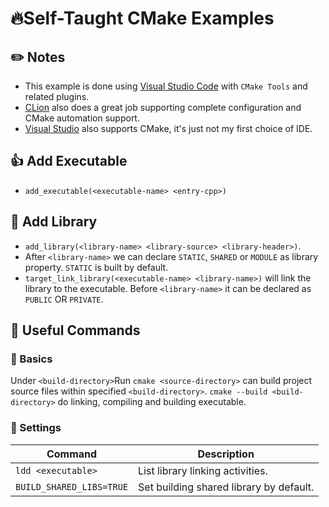 # :fire:Self-Taught CMake Examples

## :pencil2: Notes

- This example is done using [Visual Studio Code](https://code.visualstudio.com/) with `CMake Tools` and related plugins.
- [CLion](https://www.jetbrains.com/clion/) also does a great job supporting complete configuration and CMake automation support.
- [Visual Studio](https://visualstudio.microsoft.com/) also supports CMake, it's just not my first choice of IDE.

## :+1: Add Executable

- `add_executable(<executable-name> <entry-cpp>)`

## :card_index: Add Library

- `add_library(<library-name> <library-source> <library-header>)`.
- After `<library-name>` we can declare `STATIC`, `SHARED` or `MODULE` as library property. `STATIC` is built by default.
- `target_link_library(<executable-name> <library-name>)` will link the library to the executable. Before `<library-name>` it can be declared as `PUBLIC` OR `PRIVATE`.

## :memo: Useful Commands

### :bell: Basics

Under `<build-directory>`Run `cmake <source-directory>` can build project source files within specified `<build-directory>`.
`cmake --build <build-directory>` do linking, compiling and building executable.

### :floppy_disk: Settings

| Command| Description |
|---|---|
| `ldd <executable>` | List library linking activities. |
| `BUILD_SHARED_LIBS=TRUE` | Set building shared library by default. |
